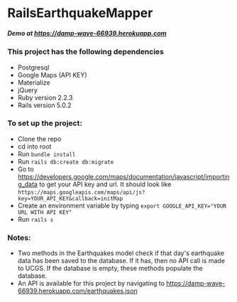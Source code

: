 # RailsEarthquakeMapper
##### Demo at https://damp-wave-66939.herokuapp.com

### This project has the following dependencies
* Postgresql
* Google Maps (API KEY)
* Materialize
* jQuery
* Ruby version 2.2.3
* Rails version 5.0.2

### To set up the project:
* Clone the repo
* cd into root
* Run `bundle install`
* Run `rails db:create db:migrate`
* Go to https://developers.google.com/maps/documentation/javascript/importing_data
to get your API key and url. It should look like `https://maps.googleapis.com/maps/api/js?key=YOUR_API_KEY&callback=initMap`
* Create an environment variable by typing `export GOOGLE_API_KEY="YOUR URL WITH API KEY"`
* Run `rails s`

### Notes:

* Two methods in the Earthquakes model check if that day's earthquake data has been saved to the database. If it has, then no API call is made to UCGS. If the database is empty, these methods populate the database.
* An API is available for this project by navigating to https://damp-wave-66939.herokuapp.com/earthquakes.json

